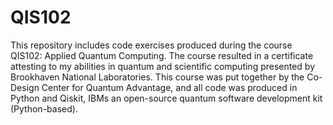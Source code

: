 # QIS102

This repository includes code exercises produced during the course QIS102: Applied Quantum Computing. The course resulted in a certificate attesting to my abilities in quantum and scientific computing presented by Brookhaven National Laboratories. This course was put together by the Co-Design Center for Quantum Advantage, and all code was produced in Python and Qiskit, IBMs an open-source quantum software development kit (Python-based).
